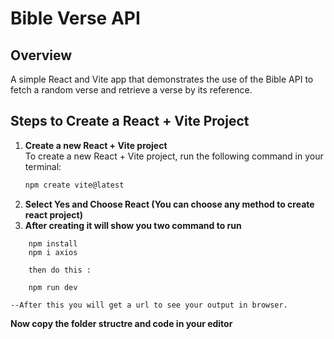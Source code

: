 # Bible Verse API

## Overview

A simple React and Vite app that demonstrates the use of the Bible API to fetch a random verse and retrieve a verse by its reference.

## Steps to Create a React + Vite Project

1. **Create a new React + Vite project**  
   To create a new React + Vite project, run the following command in your terminal: 
   ```bash
   npm create vite@latest

2. **Select Yes and Choose React (You can choose any method to create react project)**
3. **After creating it will show you two command to run**

```
    npm install
    npm i axios

    then do this : 

    npm run dev

--After this you will get a url to see your output in browser.
```

**Now copy the folder structre and code in your editor**
